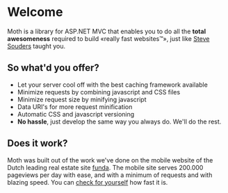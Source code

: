 # Welcome

Moth is a library for ASP.NET MVC that enables you to do all the 
<strong>total awesomeness</strong>
required to build &laquo;really fast websites&trade;&raquo;, just like
<a href="http://stevesouders.com/">Steve Souders</a> taught you.

## So what'd you offer?
* Let your server cool off with the best caching framework available</li>
* Minimize requests by combining javascript and CSS files</li>
* Minimize request size by minifying javascript</li>
* Data URI's for more request minification</li>
* Automatic CSS and javascript versioning</li>
* <strong>No hassle</strong>, just develop the same way you always do. We'll do the rest.</li>

## Does it work?

Moth was built out of the work we've done on the mobile website of the Dutch leading real estate site
<a href="http://www.funda.nl">funda</a>. The mobile site serves 200.000 pageviews per day with ease,
and with a minimum of requests and with blazing speed. 
You can <a href="http://m.funda.nl">check for yourself</a> how fast it is.